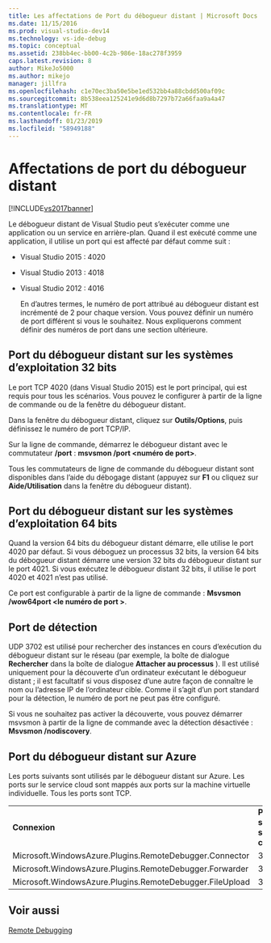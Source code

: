 ```yaml
---
title: Les affectations de Port du débogueur distant | Microsoft Docs
ms.date: 11/15/2016
ms.prod: visual-studio-dev14
ms.technology: vs-ide-debug
ms.topic: conceptual
ms.assetid: 238bb4ec-bb00-4c2b-986e-18ac278f3959
caps.latest.revision: 8
author: MikeJo5000
ms.author: mikejo
manager: jillfra
ms.openlocfilehash: c1e70ec3ba50e5be1ed532bb4a88cbdd500af09c
ms.sourcegitcommit: 8b538eea125241e9d6d8b7297b72a66faa9a4a47
ms.translationtype: MT
ms.contentlocale: fr-FR
ms.lasthandoff: 01/23/2019
ms.locfileid: "58949188"
---
```

# <a name="remote-debugger-port-assignments"></a>Affectations de port du débogueur distant
[!INCLUDE[vs2017banner](../includes/vs2017banner.md)]

Le débogueur distant de Visual Studio peut s’exécuter comme une application ou un service en arrière-plan. Quand il est exécuté comme une application, il utilise un port qui est affecté par défaut comme suit :  
  
- Visual Studio 2015 : 4020  
  
- Visual Studio 2013 : 4018  
  
- Visual Studio 2012 : 4016  
  
  En d’autres termes, le numéro de port attribué au débogueur distant est incrémenté de 2 pour chaque version. Vous pouvez définir un numéro de port différent si vous le souhaitez. Nous expliquerons comment définir des numéros de port dans une section ultérieure.  
  
## <a name="the-remote-debugger-port-on-32-bit-operating-systems"></a>Port du débogueur distant sur les systèmes d’exploitation 32 bits  
 Le port TCP 4020 (dans Visual Studio 2015) est le port principal, qui est requis pour tous les scénarios. Vous pouvez le configurer à partir de la ligne de commande ou de la fenêtre du débogueur distant.  
  
 Dans la fenêtre du débogueur distant, cliquez sur **Outils/Options**, puis définissez le numéro de port TCP/IP.  
  
 Sur la ligne de commande, démarrez le débogueur distant avec le commutateur **/port** : **msvsmon /port \<numéro de port>**.  
  
 Tous les commutateurs de ligne de commande du débogueur distant sont disponibles dans l’aide du débogage distant (appuyez sur **F1** ou cliquez sur **Aide/Utilisation** dans la fenêtre du débogueur distant).  
  
## <a name="the-remote-debugger-port-on-64-bit-operating-systems"></a>Port du débogueur distant sur les systèmes d’exploitation 64 bits  
 Quand la version 64 bits du débogueur distant démarre, elle utilise le port 4020 par défaut.  Si vous déboguez un processus 32 bits, la version 64 bits du débogueur distant démarre une version 32 bits du débogueur distant sur le port 4021. Si vous exécutez le débogueur distant 32 bits, il utilise le port 4020 et 4021 n’est pas utilisé.  
  
 Ce port est configurable à partir de la ligne de commande : **Msvsmon /wow64port \<le numéro de port >**.  
  
## <a name="the-discovery-port"></a>Port de détection  
 UDP 3702 est utilisé pour rechercher des instances en cours d’exécution du débogueur distant sur le réseau (par exemple, la boîte de dialogue **Rechercher** dans la boîte de dialogue **Attacher au processus** ). Il est utilisé uniquement pour la découverte d’un ordinateur exécutant le débogueur distant ; il est facultatif si vous disposez d’une autre façon de connaître le nom ou l’adresse IP de l’ordinateur cible. Comme il s’agit d’un port standard pour la détection, le numéro de port ne peut pas être configuré.  
  
 Si vous ne souhaitez pas activer la découverte, vous pouvez démarrer msvsmon à partir de la ligne de commande avec la détection désactivée :  **Msvsmon /nodiscovery**.  
  
## <a name="remote-debugger-ports-on-azure"></a>Port du débogueur distant sur Azure  
 Les ports suivants sont utilisés par le débogueur distant sur Azure. Les ports sur le service cloud sont mappés aux ports sur la machine virtuelle individuelle. Tous les ports sont TCP.  
  
||||  
|-|-|-|  
|**Connexion**|**Port sur le service cloud**|**Port sur la machine virtuelle**|  
|Microsoft.WindowsAzure.Plugins.RemoteDebugger.Connector|30400|30398|  
|Microsoft.WindowsAzure.Plugins.RemoteDebugger.Forwarder|31400|31398|  
|Microsoft.WindowsAzure.Plugins.RemoteDebugger.FileUpload|32400|32398|  
  
## <a name="see-also"></a>Voir aussi  
 [Remote Debugging](../debugger/remote-debugging.md)
